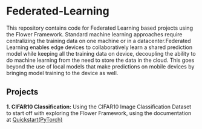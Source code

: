 # Federated-Learning

This repository contains code for Federated Learning based projects using the Flower Framework. Standard machine learning approaches require centralizing the training data on one machine or in a datacenter.Federated Learning enables edge devices to collaboratively learn a shared prediction model while keeping all the training data on device, decoupling the ability to do machine learning from the need to store the data in the cloud. This goes beyond the use of local models that make predictions on mobile devices by bringing model training to the device as well.

## Projects

**1. CIFAR10 Classification:** Using the CIFAR10 Image Classification Dataset to start off with exploring the Flower Framework, using the documentation at [Quickstart(PyTorch)](https://flower.dev/docs/quickstart_pytorch.html) 
